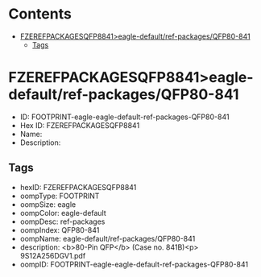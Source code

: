 



Contents
========

* [FZEREFPACKAGESQFP8841>eagle-default/ref-packages/QFP80-841](#fzerefpackagesqfp8841eagle-defaultref-packagesqfp80-841)
	* [Tags](#tags)

# FZEREFPACKAGESQFP8841>eagle-default/ref-packages/QFP80-841

- ID: FOOTPRINT-eagle-eagle-default-ref-packages-QFP80-841
- Hex ID: FZEREFPACKAGESQFP8841
- Name: 
- Description: 

## Tags

- hexID: FZEREFPACKAGESQFP8841
- oompType: FOOTPRINT
- oompSize: eagle
- oompColor: eagle-default
- oompDesc: ref-packages
- oompIndex: QFP80-841
- oompName: eagle-default/ref-packages/QFP80-841
- description: &lt;b&gt;80-Pin QFP&lt;/b&gt; (Case no. 841B)&lt;p&gt;&#xD;
9S12A256DGV1.pdf
- oompID: FOOTPRINT-eagle-eagle-default-ref-packages-QFP80-841
